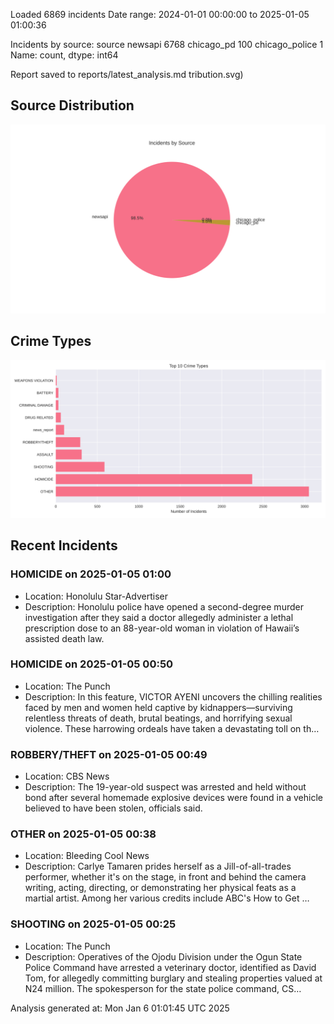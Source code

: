 
Loaded 6869 incidents
Date range: 2024-01-01 00:00:00 to 2025-01-05 01:00:36

Incidents by source:
source
newsapi           6768
chicago_pd         100
chicago_police       1
Name: count, dtype: int64

Report saved to reports/latest_analysis.md
tribution.svg)

## Source Distribution
![Source Distribution](images/source_distribution.svg)

## Crime Types
![Crime Types](images/crime_types.svg)

## Recent Incidents

### HOMICIDE on 2025-01-05 01:00
- Location: Honolulu Star-Advertiser
- Description: Honolulu police have opened a second-degree murder investigation after they said a doctor allegedly administer a lethal prescription dose to an 88-year-old woman in violation of Hawaii’s assisted death law.


### HOMICIDE on 2025-01-05 00:50
- Location: The Punch
- Description: In this feature, VICTOR AYENI uncovers the chilling realities faced by men and women held captive by kidnappers—surviving relentless threats of death, brutal beatings, and horrifying sexual violence. These harrowing ordeals have taken a devastating toll on th…


### ROBBERY/THEFT on 2025-01-05 00:49
- Location: CBS News
- Description: The 19-year-old suspect was arrested and held without bond after several homemade explosive devices were found in a vehicle believed to have been stolen, officials said.


### OTHER on 2025-01-05 00:38
- Location: Bleeding Cool News
- Description: Carlye Tamaren prides herself as a Jill-of-all-trades performer, whether it's on the stage, in front and behind the camera writing, acting, directing, or demonstrating her physical feats as a martial artist. Among her various credits include ABC's How to Get …


### SHOOTING on 2025-01-05 00:25
- Location: The Punch
- Description: Operatives of the Ojodu Division under the Ogun State Police Command have arrested a veterinary doctor, identified as David Tom, for allegedly committing burglary and stealing properties valued at N24 million. The spokesperson for the state police command, CS…

Analysis generated at: Mon Jan  6 01:01:45 UTC 2025
